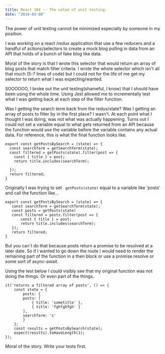 ```yaml
---
title: React 104 -- The value of unit testing.
date: "2019-03-08"
---
```



The power of unit testing cannot be minimized especially by someone in my position. 

I was working on a react /redux application that use a few reducers and a handful of actions/selectors to create a mock blog pulling in data from an API that holds of a bunch of fake blog like data. 

Moral of the story is that I wrote this selector that would return an array of blog posts that match filter criteria. I wrote the whole selector which isn't all that much (5-7 lines of code) but I could not for the life of me get my selector to return what I was expecting/wanted. 

SOOOOOO, I broke out the unit testing(shameful, I know) that I should have been using the whole time. Using Jest allowed me to incrementally test what I was getting back at each step of the filter function. 

Was I getting the search term back from the redux/state?
Was I getting an array of posts to filter by in the first place?
I wasn't. At each point what I thought I was doing, was not what was actually happening. Turns out I could not set a variable equal to what gets returned from an API because the function would use the variable before the variable contains any actual data. 
For reference, this is what the final function looks like. 

``` 
export const getPostsBySearch = (state) => {
  const searchTerm = getSearchTerm(state);
  const filtered = getPosts(state).filter(post => {
    const { title } = post;
    return title.includes(searchTerm);

  });
  return filtered;
} 
```

Originally I was trying to set  ``` getPosts(state)``` equal to a variable like 'posts'
and call the function like...
 ``` 
export const getPostsBySearch = (state) => {
    const searchTerm = getSearchTerm(state);
    const posts = getPosts(state)
    const filtered = posts.filter(post => {
        const { title } = post;
        return title.includes(searchTerm);
    });
    return filtered;
} 
```

But you can`t do that because posts return a promise to be resolved at a later date. So if I wanted to go down the route I would need to render the remaining part of the function in a then block or use a promise.resolve or some sort of async-await. 

Using the test below I could visibly see that my original function was not doing the things. Or even part of the things. 

``` 
it('returns a filtered array of posts', () => {
    const state = {
        posts: {
        posts: [
            { title: 'sometitle' },
            { title: 'fghfghfgh' }
        ],
        searchTerm: 's'
        }
    }; 
    const results = getPostsBySearch(state);
    expect(results).toHaveLength(1);
});
```

Moral of the story. Write your tests first. 
